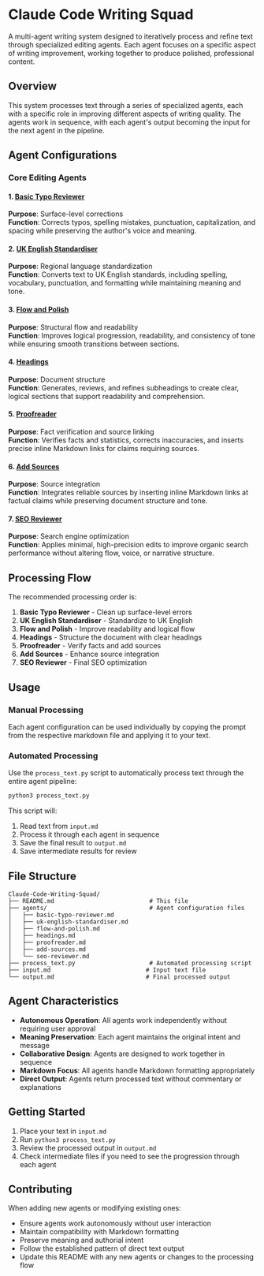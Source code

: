 # Claude Code Writing Squad

A multi-agent writing system designed to iteratively process and refine text through specialized editing agents. Each agent focuses on a specific aspect of writing improvement, working together to produce polished, professional content.

## Overview

This system processes text through a series of specialized agents, each with a specific role in improving different aspects of writing quality. The agents work in sequence, with each agent's output becoming the input for the next agent in the pipeline.

## Agent Configurations

### Core Editing Agents

#### 1. [Basic Typo Reviewer](./agents/basic-typo-reviewer.md)
**Purpose**: Surface-level corrections  
**Function**: Corrects typos, spelling mistakes, punctuation, capitalization, and spacing while preserving the author's voice and meaning.

#### 2. [UK English Standardiser](./agents/uk-english-standardiser.md)
**Purpose**: Regional language standardization  
**Function**: Converts text to UK English standards, including spelling, vocabulary, punctuation, and formatting while maintaining meaning and tone.

#### 3. [Flow and Polish](./agents/flow-and-polish.md)
**Purpose**: Structural flow and readability  
**Function**: Improves logical progression, readability, and consistency of tone while ensuring smooth transitions between sections.

#### 4. [Headings](./agents/headings.md)
**Purpose**: Document structure  
**Function**: Generates, reviews, and refines subheadings to create clear, logical sections that support readability and comprehension.

#### 5. [Proofreader](./agents/proofreader.md)
**Purpose**: Fact verification and source linking  
**Function**: Verifies facts and statistics, corrects inaccuracies, and inserts precise inline Markdown links for claims requiring sources.

#### 6. [Add Sources](./agents/add-sources.md)
**Purpose**: Source integration  
**Function**: Integrates reliable sources by inserting inline Markdown links at factual claims while preserving document structure and tone.

#### 7. [SEO Reviewer](./agents/seo-reviewer.md)
**Purpose**: Search engine optimization  
**Function**: Applies minimal, high-precision edits to improve organic search performance without altering flow, voice, or narrative structure.

## Processing Flow

The recommended processing order is:

1. **Basic Typo Reviewer** - Clean up surface-level errors
2. **UK English Standardiser** - Standardize to UK English
3. **Flow and Polish** - Improve readability and logical flow
4. **Headings** - Structure the document with clear headings
5. **Proofreader** - Verify facts and add sources
6. **Add Sources** - Enhance source integration
7. **SEO Reviewer** - Final SEO optimization

## Usage

### Manual Processing
Each agent configuration can be used individually by copying the prompt from the respective markdown file and applying it to your text.

### Automated Processing
Use the `process_text.py` script to automatically process text through the entire agent pipeline:

```bash
python3 process_text.py
```

This script will:
1. Read text from `input.md`
2. Process it through each agent in sequence
3. Save the final result to `output.md`
4. Save intermediate results for review

## File Structure

```
Claude-Code-Writing-Squad/
├── README.md                           # This file
├── agents/                             # Agent configuration files
│   ├── basic-typo-reviewer.md
│   ├── uk-english-standardiser.md
│   ├── flow-and-polish.md
│   ├── headings.md
│   ├── proofreader.md
│   ├── add-sources.md
│   └── seo-reviewer.md
├── process_text.py                     # Automated processing script
├── input.md                           # Input text file
└── output.md                          # Final processed output
```

## Agent Characteristics

- **Autonomous Operation**: All agents work independently without requiring user approval
- **Meaning Preservation**: Each agent maintains the original intent and message
- **Collaborative Design**: Agents are designed to work together in sequence
- **Markdown Focus**: All agents handle Markdown formatting appropriately
- **Direct Output**: Agents return processed text without commentary or explanations

## Getting Started

1. Place your text in `input.md`
2. Run `python3 process_text.py`
3. Review the processed output in `output.md`
4. Check intermediate files if you need to see the progression through each agent

## Contributing

When adding new agents or modifying existing ones:
- Ensure agents work autonomously without user interaction
- Maintain compatibility with Markdown formatting
- Preserve meaning and authorial intent
- Follow the established pattern of direct text output
- Update this README with any new agents or changes to the processing flow
